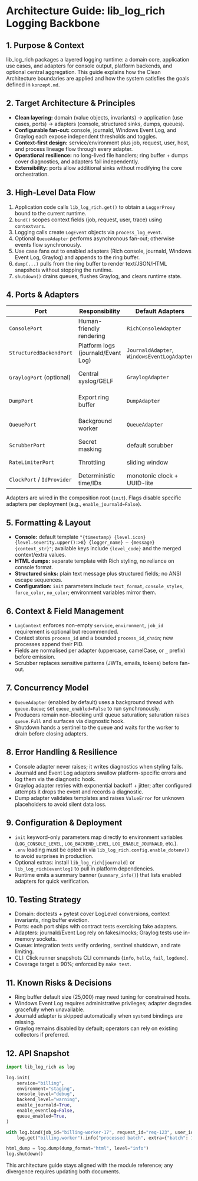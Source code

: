 # Architecture Guide: lib_log_rich Logging Backbone

## 1. Purpose & Context
lib_log_rich packages a layered logging runtime: a domain core, application use cases, and adapters for console output, platform backends, and optional central aggregation. This guide explains how the Clean Architecture boundaries are applied and how the system satisfies the goals defined in `konzept.md`.

## 2. Target Architecture & Principles
- **Clean layering:** domain (value objects, invariants) → application (use cases, ports) → adapters (console, structured sinks, dumps, queues).
- **Configurable fan-out:** console, journald, Windows Event Log, and Graylog each expose independent thresholds and toggles.
- **Context-first design:** service/environment plus job, request, user, host, and process lineage flow through every adapter.
- **Operational resilience:** no long-lived file handlers; ring buffer + dumps cover diagnostics, and adapters fail independently.
- **Extensibility:** ports allow additional sinks without modifying the core orchestration.

## 3. High-Level Data Flow
1. Application code calls `lib_log_rich.get()` to obtain a `LoggerProxy` bound to the current runtime.
2. `bind()` scopes context fields (job, request, user, trace) using `contextvars`.
3. Logging calls create `LogEvent` objects via `process_log_event`.
4. Optional `QueueAdapter` performs asynchronous fan-out; otherwise events flow synchronously.
5. Use case fans out to enabled adapters (Rich console, journald, Windows Event Log, Graylog) and appends to the ring buffer.
6. `dump(...)` pulls from the ring buffer to render text/JSON/HTML snapshots without stopping the runtime.
7. `shutdown()` drains queues, flushes Graylog, and clears runtime state.

## 4. Ports & Adapters
| Port | Responsibility | Default Adapters | Notes |
| --- | --- | --- | --- |
| `ConsolePort` | Human-friendly rendering | `RichConsoleAdapter` | Style map merge, colour toggles, icons, level codes |
| `StructuredBackendPort` | Platform logs (journald/Event Log) | `JournaldAdapter`, `WindowsEventLogAdapter` | ASCII uppercase vs camelCase payloads |
| `GraylogPort` (optional) | Central syslog/GELF | `GraylogAdapter` | TCP/TLS, `_`-prefixed fields, retries |
| `DumpPort` | Export ring buffer | `DumpAdapter` | Text, JSON, HTML, `{process_id_chain}` placeholder |
| `QueuePort` | Background worker | `QueueAdapter` | Bounded queue, sentinel-based shutdown |
| `ScrubberPort` | Secret masking | default scrubber | Regex-driven, configurable |
| `RateLimiterPort` | Throttling | sliding window | Guard against noisy loops |
| `ClockPort` / `IdProvider` | Deterministic time/IDs | monotonic clock + UUID-lite | Injected for tests |

Adapters are wired in the composition root (`init`). Flags disable specific adapters per deployment (e.g., `enable_journald=False`).

## 5. Formatting & Layout
- **Console:** default template `"{timestamp} {level.icon} {level.severity.upper():>8} {logger_name} — {message}{context_str}"`; available keys include `{level_code}` and the merged context/extra values.
- **HTML dumps:** separate template with Rich styling, no reliance on console format.
- **Structured sinks:** plain text message plus structured fields; no ANSI escape sequences.
- **Configuration:** `init` parameters include `text_format`, `console_styles`, `force_color`, `no_color`; environment variables mirror them.

## 6. Context & Field Management
- `LogContext` enforces non-empty `service`, `environment`, `job_id` requirement is optional but recommended.
- Context stores `process_id` and a bounded `process_id_chain`; new processes append their PID.
- Fields are normalised per adapter (uppercase, camelCase, or `_` prefix) before emission.
- Scrubber replaces sensitive patterns (JWTs, emails, tokens) before fan-out.

## 7. Concurrency Model
- `QueueAdapter` (enabled by default) uses a background thread with `queue.Queue`; set `queue_enabled=False` to run synchronously.
- Producers remain non-blocking until queue saturation; saturation raises `queue.Full` and surfaces via diagnostic hook.
- Shutdown hands a sentinel to the queue and waits for the worker to drain before closing adapters.

## 8. Error Handling & Resilience
- Console adapter never raises; it writes diagnostics when styling fails.
- Journald and Event Log adapters swallow platform-specific errors and log them via the diagnostic hook.
- Graylog adapter retries with exponential backoff + jitter; after configured attempts it drops the event and records a diagnostic.
- Dump adapter validates templates and raises `ValueError` for unknown placeholders to avoid silent data loss.

## 9. Configuration & Deployment
- `init` keyword-only parameters map directly to environment variables (`LOG_CONSOLE_LEVEL`, `LOG_BACKEND_LEVEL`, `LOG_ENABLE_JOURNALD`, etc.).
- `.env` loading must be opted in via `lib_log_rich.config.enable_dotenv()` to avoid surprises in production.
- Optional extras: install `lib_log_rich[journald]` or `lib_log_rich[eventlog]` to pull in platform dependencies.
- Runtime emits a summary banner (`summary_info()`) that lists enabled adapters for quick verification.

## 10. Testing Strategy
- Domain: doctests + pytest cover LogLevel conversions, context invariants, ring buffer eviction.
- Ports: each port ships with contract tests exercising fake adapters.
- Adapters: journald/Event Log rely on fakes/mocks; Graylog tests use in-memory sockets.
- Queue: integration tests verify ordering, sentinel shutdown, and rate limiting.
- CLI: Click runner snapshots CLI commands (`info`, `hello`, `fail`, `logdemo`).
- Coverage target ≥ 90%; enforced by `make test`.

## 11. Known Risks & Decisions
- Ring buffer default size (25,000) may need tuning for constrained hosts.
- Windows Event Log requires administrative privileges; adapter degrades gracefully when unavailable.
- Journald adapter is skipped automatically when `systemd` bindings are missing.
- Graylog remains disabled by default; operators can rely on existing collectors if preferred.

## 12. API Snapshot
```python
import lib_log_rich as log

log.init(
    service="billing",
    environment="staging",
    console_level="debug",
    backend_level="warning",
    enable_journald=True,
    enable_eventlog=False,
    queue_enabled=True,
)

with log.bind(job_id="billing-worker-17", request_id="req-123", user_id="svc", trace_id="trace-1", span_id="span-1"):
    log.get("billing.worker").info("processed batch", extra={"batch": 17, "tenant": "acme"})

html_dump = log.dump(dump_format="html", level="info")
log.shutdown()
```

This architecture guide stays aligned with the module reference; any divergence requires updating both documents.
